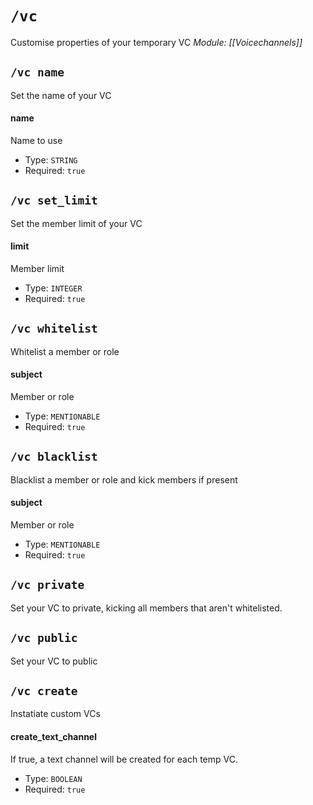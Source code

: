 # `/vc`
Customise properties of your temporary VC
*Module: [[Voicechannels]]*
## `/vc name`
Set the name of your VC
#### name
Name to use
- Type: `STRING`
- Required: `true`
## `/vc set_limit`
Set the member limit of your VC
#### limit
Member limit
- Type: `INTEGER`
- Required: `true`
## `/vc whitelist`
Whitelist a member or role
#### subject
Member or role
- Type: `MENTIONABLE`
- Required: `true`
## `/vc blacklist`
Blacklist a member or role and kick members if present
#### subject
Member or role
- Type: `MENTIONABLE`
- Required: `true`
## `/vc private`
Set your VC to private, kicking all members that aren't whitelisted.

## `/vc public`
Set your VC to public

## `/vc create`
Instatiate custom VCs
#### create_text_channel
If true, a text channel will be created for each temp VC.
- Type: `BOOLEAN`
- Required: `true`